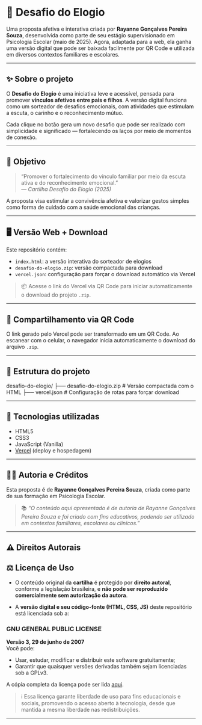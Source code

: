 # 💛 Desafio do Elogio

Uma proposta afetiva e interativa criada por **Rayanne Gonçalves Pereira Souza**, desenvolvida como parte de seu estágio supervisionado em Psicologia Escolar (maio de 2025). Agora, adaptada para a web, ela ganha uma versão digital que pode ser baixada facilmente por QR Code e utilizada em diversos contextos familiares e escolares.

---

## ✨ Sobre o projeto

O **Desafio do Elogio** é uma iniciativa leve e acessível, pensada para promover **vínculos afetivos entre pais e filhos**. A versão digital funciona como um sorteador de desafios emocionais, com atividades que estimulam a escuta, o carinho e o reconhecimento mútuo.

Cada clique no botão gera um novo desafio que pode ser realizado com simplicidade e significado — fortalecendo os laços por meio de momentos de conexão.

---

## 🎯 Objetivo

> “Promover o fortalecimento do vínculo familiar por meio da escuta ativa e do reconhecimento emocional.”  
> — *Cartilha Desafio do Elogio (2025)*

A proposta visa estimular a convivência afetiva e valorizar gestos simples como forma de cuidado com a saúde emocional das crianças.

---

## 🖥️ Versão Web + Download

Este repositório contém:

- `index.html`: a versão interativa do sorteador de elogios
- `desafio-do-elogio.zip`: versão compactada para download
- `vercel.json`: configuração para forçar o download automático via Vercel

> 📦 Acesse o link do Vercel via QR Code para iniciar automaticamente o download do projeto `.zip`.

---

## 📲 Compartilhamento via QR Code

O link gerado pelo Vercel pode ser transformado em um QR Code. Ao escanear com o celular, o navegador inicia automaticamente o download do arquivo `.zip`.

---

## 🧱 Estrutura do projeto

desafio-do-elogio/
├── desafio-do-elogio.zip # Versão compactada com o HTML
├── vercel.json # Configuração de rotas para forçar download

---

## 🧠 Tecnologias utilizadas

- HTML5
- CSS3
- JavaScript (Vanilla)
- [Vercel](https://vercel.com) (deploy e hospedagem)

---

## 👩‍🎓 Autoria e Créditos

Esta proposta é de **Rayanne Gonçalves Pereira Souza**, criada como parte de sua formação em Psicologia Escolar.

> 📚 *“O conteúdo aqui apresentado é de autoria de Rayanne Gonçalves Pereira Souza e foi criado com fins educativos, podendo ser utilizado em contextos familiares, escolares ou clínicos.”*

---

## ⚠️ Direitos Autorais

## ⚖️ Licença de Uso

- O conteúdo original da **cartilha** é protegido por **direito autoral**, conforme a legislação brasileira, e **não pode ser reproduzido comercialmente sem autorização da autora**.

- A **versão digital e seu código-fonte (HTML, CSS, JS)** deste repositório está licenciada sob a:

### GNU GENERAL PUBLIC LICENSE  
**Versão 3, 29 de junho de 2007**  
Você pode:
- Usar, estudar, modificar e distribuir este software gratuitamente;
- Garantir que quaisquer versões derivadas também sejam licenciadas sob a GPLv3.

A cópia completa da licença pode ser lida [aqui](https://www.gnu.org/licenses/gpl-3.0.pt-br.html).

> ℹ️ Essa licença garante liberdade de uso para fins educacionais e sociais, promovendo o acesso aberto à tecnologia, desde que mantida a mesma liberdade nas redistribuições.

---

